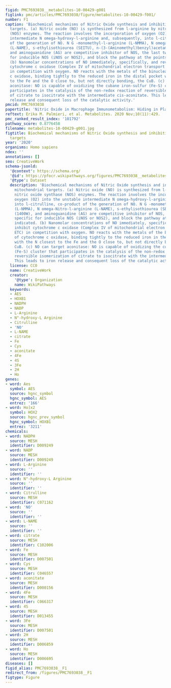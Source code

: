 ```yaml
---
figid: PMC7693038__metabolites-10-00429-g001
figlink: pmc/articles/PMC7693038/figure/metabolites-10-00429-f001/
number: F1
caption: 'Biochemical mechanisms of Nitric Oxide synthesis and inhibition of mitochondrial
  targets. (a) Nitric oxide (NO) is synthesized from l-arginine by nitric oxide synthase
  (NOS) enzymes. The reaction involves the incorporation of oxygen (O2) into the unstable
  intermediate N omega-hydroxy-l-arginine and, subsequently, into l-citrulline, co-product
  of the generation of NO. N G -monomethyl-l-arginine (L-NMMA), N omega-Nitro-l-arginine
  (L-NAME), s-ethylisothiourea (SEITU), n-(3-(Aminomethyl)benzyl)acetamidine (1400W),
  and aminoguanidine (AG) are competitive inhibitor of NOS, the last two specific
  for inducible NOS (iNOS or NOS2), and block the pathway at the points indicated.
  (b) Nanomolar concentrations of NO immediately, specifically, and reversibly inhibit
  cytochrome c oxidase (Complex IV of mitochondrial electron transport chain, ETC)
  in competition with oxygen. NO reacts with the metals of the binuclear site of cytochrome
  c oxidase, binding tightly to the reduced iron in the distal pocket with the N closest
  to the Fe and the O close to, but not directly bonding, the CuB. (c) NO can target
  aconitase: NO is capable of oxidizing the cubane iron-sulfur (Fe-S) cluster that
  participates in the catalysis of the non-redox reaction of reversible isomerization
  of citrate to isocitrate with the intermediate cis-aconitate. This leads to iron
  release and consequent loss of the catalytic activity.'
pmcid: PMC7693038
papertitle: 'Nitric Oxide in Macrophage Immunometabolism: Hiding in Plain Sight.'
reftext: Erika M. Palmieri, et al. Metabolites. 2020 Nov;10(11):429.
pmc_ranked_result_index: '101792'
pathway_score: 0.8776458
filename: metabolites-10-00429-g001.jpg
figtitle: Biochemical mechanisms of Nitric Oxide synthesis and inhibition of mitochondrial
  targets
year: '2020'
organisms: Homo sapiens
ndex: ''
annotations: []
seo: CreativeWork
schema-jsonld:
  '@context': https://schema.org/
  '@id': https://pfocr.wikipathways.org/figures/PMC7693038__metabolites-10-00429-g001.html
  '@type': Dataset
  description: 'Biochemical mechanisms of Nitric Oxide synthesis and inhibition of
    mitochondrial targets. (a) Nitric oxide (NO) is synthesized from l-arginine by
    nitric oxide synthase (NOS) enzymes. The reaction involves the incorporation of
    oxygen (O2) into the unstable intermediate N omega-hydroxy-l-arginine and, subsequently,
    into l-citrulline, co-product of the generation of NO. N G -monomethyl-l-arginine
    (L-NMMA), N omega-Nitro-l-arginine (L-NAME), s-ethylisothiourea (SEITU), n-(3-(Aminomethyl)benzyl)acetamidine
    (1400W), and aminoguanidine (AG) are competitive inhibitor of NOS, the last two
    specific for inducible NOS (iNOS or NOS2), and block the pathway at the points
    indicated. (b) Nanomolar concentrations of NO immediately, specifically, and reversibly
    inhibit cytochrome c oxidase (Complex IV of mitochondrial electron transport chain,
    ETC) in competition with oxygen. NO reacts with the metals of the binuclear site
    of cytochrome c oxidase, binding tightly to the reduced iron in the distal pocket
    with the N closest to the Fe and the O close to, but not directly bonding, the
    CuB. (c) NO can target aconitase: NO is capable of oxidizing the cubane iron-sulfur
    (Fe-S) cluster that participates in the catalysis of the non-redox reaction of
    reversible isomerization of citrate to isocitrate with the intermediate cis-aconitate.
    This leads to iron release and consequent loss of the catalytic activity.'
  license: CC0
  name: CreativeWork
  creator:
    '@type': Organization
    name: WikiPathways
  keywords:
  - AES
  - HOXB1
  - NADPH
  - NADP
  - L-Arginine
  - N"-hydroxy-L Arginine
  - Citrulline
  - 'NO'
  - L-NAME
  - citrate
  - Fe
  - Cys
  - aconitate
  - 4Fe
  - 4S
  - 3Fe
  - 2H
  - Ho
genes:
- word: Aes
  symbol: AES
  source: hgnc_symbol
  hgnc_symbol: AES
  entrez: '166'
- word: Ho]x2
  symbol: HOX2
  source: hgnc_prev_symbol
  hgnc_symbol: HOXB1
  entrez: '3211'
chemicals:
- word: NADPH
  source: MESH
  identifier: D009249
- word: NADP
  source: MESH
  identifier: D009249
- word: L-Arginine
  source: ''
  identifier: ''
- word: N"-hydroxy-L Arginine
  source: ''
  identifier: ''
- word: Citrulline
  source: MESH
  identifier: C071162
- word: 'NO'
  source: ''
  identifier: ''
- word: L-NAME
  source: ''
  identifier: ''
- word: citrate
  source: MESH
  identifier: C102006
- word: Fe
  source: MESH
  identifier: D007501
- word: Cys
  source: MESH
  identifier: C046557
- word: aconitate
  source: MESH
  identifier: D000156
- word: 4Fe
  source: MESH
  identifier: C066317
- word: 4S
  source: MESH
  identifier: D013455
- word: 3Fe
  source: MESH
  identifier: D007501
- word: 2H
  source: MESH
  identifier: D006859
- word: Ho
  source: MESH
  identifier: D006695
diseases: []
figid_alias: PMC7693038__F1
redirect_from: /figures/PMC7693038__F1
figtype: Figure
---
```

